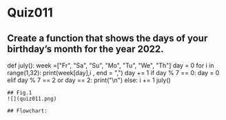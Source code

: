 # Quiz011

## Create a function that shows the days of your birthday’s month for the year 2022.

def july():
    week =["Fr", "Sa", "Su", "Mo", "Tu", "We", "Th"]
    day = 0
    for i in range(1,32):
        print(week[day],i , end = ",")
        day += 1
        if day % 7 == 0:
            day = 0
        elif day % 7 == 2 or day == 2:
            print("\n")
        else:
            i += 1
july()
```
## Fig.1
![](quiz011.png)

## Flowchart:
